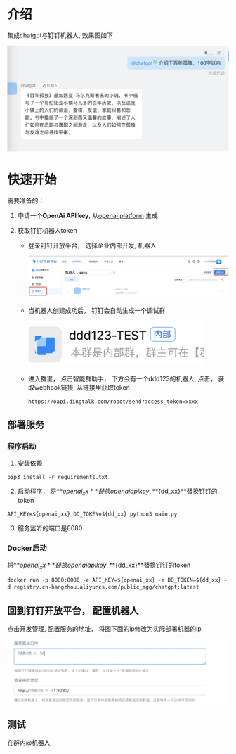 # 介绍

集成chatgpt与钉钉机器人,  效果图如下

![image-20230209094645629](./docs/images/image-20230209094645629.png)



# 快速开始

需要准备的：

1. 申请一个**OpenAi  API key**,  从[openai platform](https://platform.openai.com/account/api-keys) 生成

2. 获取钉钉机器人token 

   - 登录钉钉开放平台， 选择企业内部开发, 机器人

     ![xx](./docs/images/step1.png)

   - 当机器人创建成功后， 钉钉会自动生成一个调试群

      ![image-20230209101837743](./docs/images/step2.png)

   - 进入群里， 点击智能群助手， 下方会有一个ddd123的机器人,  点击， 获取webhook链接, 从链接里获取token

     ```
     https://oapi.dingtalk.com/robot/send?access_token=xxxx
     ```

     

## 部署服务

### 程序启动

1. 安装依赖

```shell
pip3 install -r requirements.txt
```

2. 启动程序， 将**${openai_xx}**替换openai api key,  **${dd_xx}**替换钉钉的token

```shell
API_KEY=${openai_xx} DD_TOKEN=${dd_xx} python3 main.py
```

3. 服务监听的端口是8080



### Docker启动

将**${openai_xx}**替换openai api key,  **${dd_xx}**替换钉钉的token

```shell
docker run -p 8080:8080 -e API_KEY=${openai_xx} -e DD_TOKEN=${dd_xx} -d registry.cn-hangzhou.aliyuncs.com/public_mgg/chatgpt:latest
```



## 回到钉钉开放平台， 配置机器人

点击开发管理, 配置服务的地址， 将图下面的ip修改为实际部署机器的ip

![step4](./docs/images/step4.png)



## 测试

在群内@机器人
